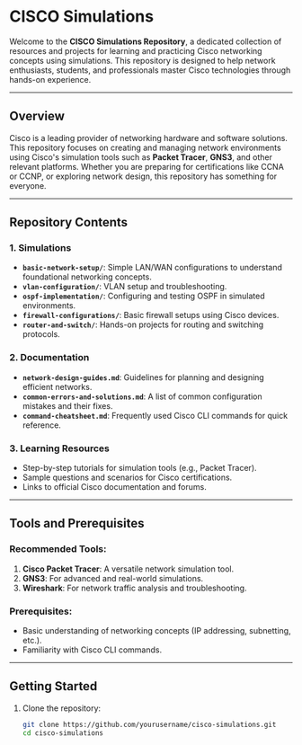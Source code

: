 # CISCO Simulations 

Welcome to the **CISCO Simulations Repository**, a dedicated collection of resources and projects for learning and practicing Cisco networking concepts using simulations. This repository is designed to help network enthusiasts, students, and professionals master Cisco technologies through hands-on experience.

---

## Overview
  
Cisco is a leading provider of networking hardware and software solutions. This repository focuses on creating and managing network environments using Cisco's simulation tools such as **Packet Tracer**, **GNS3**, and other relevant platforms. Whether you are preparing for certifications like CCNA or CCNP, or exploring network design, this repository has something for everyone.

---

## Repository Contents

### 1. **Simulations**
   - **`basic-network-setup/`**: Simple LAN/WAN configurations to understand foundational networking concepts.
   - **`vlan-configuration/`**: VLAN setup and troubleshooting.
   - **`ospf-implementation/`**: Configuring and testing OSPF in simulated environments.
   - **`firewall-configurations/`**: Basic firewall setups using Cisco devices.
   - **`router-and-switch/`**: Hands-on projects for routing and switching protocols.

### 2. **Documentation**
   - **`network-design-guides.md`**: Guidelines for planning and designing efficient networks.
   - **`common-errors-and-solutions.md`**: A list of common configuration mistakes and their fixes.
   - **`command-cheatsheet.md`**: Frequently used Cisco CLI commands for quick reference.

### 3. **Learning Resources**
   - Step-by-step tutorials for simulation tools (e.g., Packet Tracer).
   - Sample questions and scenarios for Cisco certifications.
   - Links to official Cisco documentation and forums.

---

## Tools and Prerequisites

### Recommended Tools:
1. **Cisco Packet Tracer**: A versatile network simulation tool.
2. **GNS3**: For advanced and real-world simulations.
3. **Wireshark**: For network traffic analysis and troubleshooting.

### Prerequisites:
- Basic understanding of networking concepts (IP addressing, subnetting, etc.).
- Familiarity with Cisco CLI commands.

---

## Getting Started

1. Clone the repository:
   ```bash
   git clone https://github.com/yourusername/cisco-simulations.git
   cd cisco-simulations
